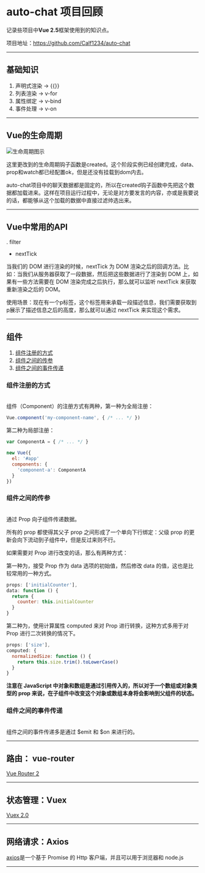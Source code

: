 # auto-chat 项目回顾
记录些项目中**Vue 2.5**框架使用到的知识点。

项目地址：<a href="https://github.com/Calf1234/auto-chat" target="_blank">https://github.com/Calf1234/auto-chat</a>

---

## 基础知识
1. 声明式渲染 -> {{}}
2. 列表渲染 -> v-for
3. 属性绑定 -> v-bind
4. 事件处理 -> v-on

---

## Vue的生命周期
<img src="https://cn.vuejs.org/images/lifecycle.png" alt="生命周期图示"></img>

这里更改到的生命周期钩子函数是created。这个阶段实例已经创建完成，data、prop和watch都已经配置ok，但是还没有挂载到dom内去。

auto-chat项目中的聊天数据都是固定的，所以在created钩子函数中先把这个数据都加载进来。这样在项目运行过程中，无论是对方要发言的内容，亦或是我要说的话，都能够从这个加载的数据中直接过滤帅选出来。

---

## Vue中常用的API
. filter
* nextTick

当我们的 DOM 进行渲染的时候，nextTick 为 DOM 渲染之后的回调方法。比如：当我们从服务器获取了一段数据，然后把这些数据进行了渲染到 DOM 上，如果有一些方法需要在 DOM 渲染完成之后执行，那么就可以监听 nextTick 来获取重新渲染之后的 DOM。

使用场景：现在有一个p标签，这个标签用来承载一段描述信息，我们需要获取到p展示了描述信息之后的高度，那么就可以通过 nextTick 来实现这个需求。

---

## 组件
1. <a href="#component-register">组件注册的方式</a>
2. <a href="#component-params">组件之间的传参</a>
3. <a href="#component-events">组件之间的事件传递</a>

<a id="component-register" style="text-decoration: none">
<h3>组件注册的方式</h3>
</a><br>
组件（Component）的注册方式有两种，第一种为全局注册：

~~~ js
Vue.component('my-component-name', { /* ... */ })
~~~

第二种为局部注册：

~~~ js
var ComponentA = { /* ... */ }

new Vue({
  el: '#app'
  components: {
    'component-a': ComponentA
  }
})
~~~

<a id="component-params"  style="text-decoration: none">
<h3>组件之间的传参</h3>
</a><br>
通过 Prop 向子组件传递数据。

所有的 prop 都使得其父子 prop 之间形成了一个单向下行绑定：父级 prop 的更新会向下流动到子组件中，但是反过来则不行。

如果需要对 Prop 进行改变的话，那么有两种方式：

第一种为，接受 Prop 作为 data 选项的初始值，然后修改 data 的值，这也是比较常用的一种方式。

~~~ js
props: ['initialCounter'],
data: function () {
  return {
    counter: this.initialCounter
  }
}
~~~

第二种为，使用计算属性 computed 来对 Prop 进行转换，这种方式多用于对 Prop 进行二次转换的情况下。

~~~ js
props: ['size'],
computed: {
  normalizedSize: function () {
    return this.size.trim().toLowerCase()
  }
}
~~~

**注意在 JavaScript 中对象和数组是通过引用传入的，所以对于一个数组或对象类型的 prop 来说，在子组件中改变这个对象或数组本身将会影响到父组件的状态。**

<a id="component-events"  style="text-decoration: none">
<h3>组件之间的事件传递</h3>
</a><br>
组件之间的事件传递多是通过 $emit 和 $on 来进行的。

---

## 路由： vue-router
<a href="https://router.vuejs.org/zh/">Vue Router 2</a>

---

## 状态管理：Vuex
<a href="https://vuex.vuejs.org/zh/guide/">Vuex 2.0</a>

---

## 网络请求：Axios
<a href="https://github.com/axios/axios">axios</a>是一个基于 Promise 的 Http 客户端，并且可以用于浏览器和 node.js

---